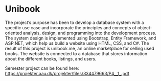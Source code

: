 # Unibook
The project’s purpose has been to develop a database system with a specific use case and incorporate the principles and concepts of object-oriented analysis, design, and programming into the development process.
The system design is implemented using Bootstrap, Entity Framework, and ASP.NET, which help us build a website using HTML, CSS, and C#. The result of this project is unibook.me, an online marketplace for selling used books. The website is connected to a database
that stores information about the different books, listings, and users.

Semester project can be found here:
https://projekter.aau.dk/projekter/files/334479663/P4__1_.pdf
